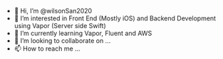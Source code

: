 - 👋 Hi, I’m @wilsonSan2020
- 👀 I’m interested in Front End (Mostly iOS) and Backend Development using Vapor (Server side Swift)
- 🌱 I’m currently learning Vapor, Fluent and AWS
- 💞️ I’m looking to collaborate on ...
- 📫 How to reach me ...

<!---
wilsonSan2020/wilsonSan2020 is a ✨ special ✨ repository because its `README.md` (this file) appears on your GitHub profile.
You can click the Preview link to take a look at your changes.
--->
